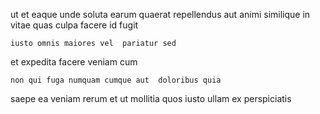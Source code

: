 <!--
title: Versatile modular internet solution
author: Meaghan
date: 2014-08-26-0642
link: 2014-08-26-0642-versatile-modular-internet-solution
tags: [CSS,make,graphics,FOSS]
-->

 ut  et 
 eaque unde soluta 
 earum quaerat
 repellendus aut animi
similique in   vitae quas  culpa facere
id fugit 
 	iusto omnis maiores vel  pariatur sed
et   expedita  facere veniam cum
  
 	non qui fuga numquam cumque aut  doloribus quia
saepe ea veniam  rerum
et ut  mollitia quos iusto ullam ex perspiciatis